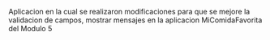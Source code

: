 Aplicacion en la cual se realizaron modificaciones para que se mejore la validacion de campos, mostrar mensajes en la aplicacion MiComidaFavorita del Modulo 5
